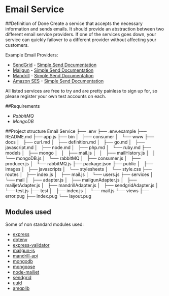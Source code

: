 Email Service
=============
##Definition of Done
Create a service that accepts the necessary information and sends emails. It
should provide an abstraction between two different email service providers.
If one of the services goes down, your service can quickly failover to
a different provider without affecting your customers.

Example Email Providers:

* [SendGrid](https://sendgrid.com/user/signup) - [Simple Send Documentation](https://sendgrid.com/docs/API_Reference/Web_API/mail.html)
* [Mailgun](http://www.mailgun.com) - [Simple Send Documentation](http://documentation.mailgun.com/quickstart.html#sending-messages)
* [Mandrill](https://mandrillapp.com) - [Simple Send Documentation](https://mandrillapp.com/api/docs/messages.JSON.html#method-send)
* [Amazon SES](http://aws.amazon.com/ses/) - [Simple Send Documentation](http://docs.aws.amazon.com/ses/latest/APIReference/API_SendEmail.html)

All listed services are free to try and are pretty painless to sign up for, so
please register your own test accounts on each.

##Requirements
* *RabbitMQ*
* *MongoDB*

##Project structure
    Email Service
    ├── .env
    ├── .env.example
    ├── README.md
    ├── app.js
    ├── bin
    │   ├── consumer
    │   └── www
    ├── docs
    │   ├── curl.md
    │   ├── definition.md
    │   ├── go.md
    │   ├── javascript.md
    │   ├── node.md
    │   ├── php.md
    │   └── ruby.md
    ├── models
    │   ├── mongo
    │   │   ├── mail.js
    │   │   ├── mailHistory.js
    │   │   └── mongoDB.js
    │   └── rabbitMQ
    │       ├── consumer.js
    │       ├── producer.js
    │       └── rabbitMQ.js
    ├── package.json
    ├── public
    │   ├── images
    │   ├── javascripts
    │   └── stylesheets
    │       └── style.css
    ├── routes
    │   ├── index.js
    │   ├── mail.js
    │   └── users.js
    ├── services
    │   └── mail
    │       ├── adapter.js
    │       ├── mailgunAdapter.js
    │       ├── mailjetAdapter.js
    │       ├── mandrillAdapter.js
    │       ├── sendgridAdapter.js
    │       └── test.js
    ├── test
    │   ├── index.js
    │   └── mail.js
    └── views
        ├── error.pug
        ├── index.pug
        └── layout.pug


## Modules used
Some of non standard modules used:
* [express](https://www.npmjs.com/package/express)
* [dotenv](https://www.npmjs.com/package/dotenv)
* [express-validator](https://www.npmjs.com/package/express-validator)
* [mailgun-js](https://www.npmjs.com/package/mailgun-js)
* [mandrill-api](https://www.npmjs.com/package/mandrill-api)
* [mongodb](https://www.npmjs.com/package/mongodb)
* [mongoose](https://www.npmjs.com/package/mongoose)
* [node-mailjet](https://www.npmjs.com/package/node-mailjet)
* [sendgrid](https://www.npmjs.com/package/sendgrid)
* [uuid](https://www.npmjs.com/package/uuid)
* [amqplib](https://www.npmjs.com/package/amqplib)
